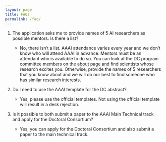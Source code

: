 ```yaml
---
layout: page
title: FAQs
permalink: /faq/
---
```


1. The application asks me to provide names of 5 AI researchers as possible mentors. Is there a list?
	- No, there isn’t a list. AAAI attendance varies every year and we don’t know who will attend AAAI in advance. Mentors must be an attendant who is available to do so. You can look at the DC program committee members on the [about](../about/) page and find scientists whose research excites you. Otherwise, provide the names of 5 researchers that you know about and we will do our best to find someone who has similar research interests.
    
2. Do I need to use the AAAI template for the DC abstract?
    - Yes, please use the official templates. Not using the official template will result in a desk rejection.

3. Is it possible to both submit a paper to the AAAI Main Technical track and apply for the Doctoral Consortium?
	- Yes, you can apply for the Doctoral Consortium and also submit a paper to the main technical track.
